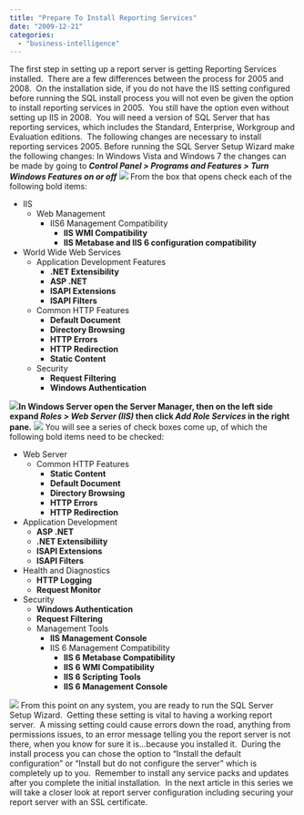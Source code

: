 ```yaml
---
title: "Prepare To Install Reporting Services"
date: "2009-12-21"
categories: 
  - "business-intelligence"
---
```


The first step in setting up a report server is getting Reporting Services installed.  There are a few differences between the process for 2005 and 2008.  On the installation side, if you do not have the IIS setting configured before running the SQL install process you will not even be given the option to install reporting services in 2005.  You still have the option even without setting up IIS in 2008.  You will need a version of SQL Server that has reporting services, which includes the Standard, Enterprise, Workgroup and Evaluation editions.  The following changes are necessary to install reporting services 2005. Before running the SQL Server Setup Wizard make the following changes: In Windows Vista and Windows 7 the changes can be made by going to **_Control Panel > Programs and Features > Turn Windows Features on or off_** ![](https://images.bradleyschacht.com/wp-content/uploads/2011/12/SSRSInstall1.png) From the box that opens check each of the following bold items:

- IIS
    - Web Management
        - IIS6 Management Compatibility
            - **IIS WMI Compatibility**
            - **IIS Metabase and IIS 6 configuration compatibility**
- World Wide Web Services
    - Application Development Features
        - **.NET Extensibility**
        - **ASP .NET**
        - **ISAPI Extensions**
        - **ISAPI Filters**
    - Common HTTP Features
        - **Default Document**
        - **Directory Browsing**
        - **HTTP Errors**
        - **HTTP Redirection**
        - **Static Content**
    - Security
        - **Request Filtering**
        - **Windows Authentication** 

 **_![](https://images.bradleyschacht.com/wp-content/uploads/2011/12/SSRSInstall2.png)_**In Windows Server open the Server Manager, then on the left side expand **_Roles > Web Server (IIS)_** then click **_Add Role Services_** in the right pane**_._** **_![](https://images.bradleyschacht.com/wp-content/uploads/2011/12/SSRSInstall3.png)_** You will see a series of check boxes come up, of which the following bold items need to be checked:

- Web Server
    - Common HTTP Features
        - **Static Content**
        - **Default Document**
        - **Directory Browsing**
        - **HTTP Errors**
        - **HTTP Redirection**
- Application Development
    - **ASP .NET**
    - **.NET Extensibiliity**
    - **ISAPI Extensions**
    - **ISAPI Filters**
- Health and Diagnostics
    - **HTTP Logging**
    - **Request Monitor**
- Security
    - **Windows Authentication**
    - **Request Filtering**
    - Management Tools
        - **IIS Management Console**
        - IIS 6 Management Compatibility
            - **IIS 6 Metabase Compatibility**
            - **IIS 6 WMI Compatibility**
            - **IIS 6 Scripting Tools**
            - **IIS 6 Management Console**

![](https://images.bradleyschacht.com/wp-content/uploads/2011/12/SSRSInstall4.png) From this point on any system, you are ready to run the SQL Server Setup Wizard.  Getting these setting is vital to having a working report server.  A missing setting could cause errors down the road, anything from permissions issues, to an error message telling you the report server is not there, when you know for sure it is…because you installed it.  During the install process you can chose the option to “Install the default configuration” or “Install but do not configure the server” which is completely up to you.  Remember to install any service packs and updates after you complete the initial installation.  In the next article in this series we will take a closer look at report server configuration including securing your report server with an SSL certificate.
